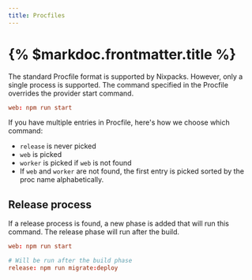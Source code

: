 ```yaml
---
title: Procfiles
---
```


# {% $markdoc.frontmatter.title %}

The standard Procfile format is supported by Nixpacks. However, only a single process is supported. The command specified in the Procfile overrides the provider start command.

```toml
web: npm run start
```

If you have multiple entries in Procfile, here's how we choose which command:

- `release` is never picked
- `web` is picked
- `worker` is picked if `web` is not found
- If `web` and `worker` are not found, the first entry is picked sorted by the proc name alphabetically.

## Release process

If a release process is found, a new phase is added that will run this command. The release phase will run after the build.

```toml
web: npm run start

# Will be run after the build phase
release: npm run migrate:deploy
```
